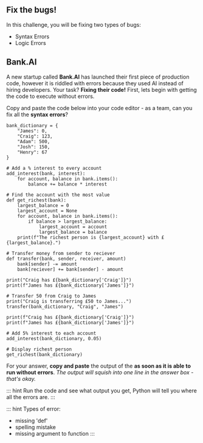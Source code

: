 ## Fix the bugs!
In this challenge, you will be fixing two types of bugs:
- Syntax Errors
- Logic Errors

## Bank.AI
A new startup called **Bank.AI** has launched their first piece of production code, however it is riddled with errors because they used AI instead of hiring developers.
Your task? **Fixing their code!** First, lets begin with getting the code to execute without errors.

Copy and paste the code below into your code editor - as a team, can you fix all the **syntax errors**?

```python+copy
bank_dictionary = {
    "James": 0,
    "Craig": 123,
    "Adam": 500,
    "Josh": 150,
    "Henry": 67
}

# Add a % interest to every account
add_interest(bank, interest):
    for account, balance in bank.items():
        balance += balance * interest

# Find the account with the most value
def get_richest(bank):
    largest_balance = 0
    largest_account = None
    for account, balance in bank.items():
        if balance > largest_balance:
            largest_account = account
            largest_balance = balance
    print(f"The richest person is {largest_account} with £{largest_balance}.")

# Transfer money from sender to reciever
def transfer(bank, sender, receiver, amount)
    bank[sender] -= amount
    bank[reciever] += bank[sender] - amount

print("Craig has £{bank_dictionary['Craig']}")
print(f"James has £{bank_dictionary['James']}")

# Transfer 50 from Craig to James
print("Craig is transferring £50 to James...")
transfer(bank_dictionary, "Craig", "James")

print(f"Craig has £{bank_dictionary['Craig']}")
print(f"James has £{bank_dictionary['James']}")

# Add 5% interest to each account
add_interest(bank_dictionary, 0.05)

# Display richest person
get_richest(bank_dictionary)
```
For your answer, **copy and paste** the output of the **as soon as it is able to run without errors**.
*The output will squish into one line in the answer box - that's okay.*

::: hint
Run the code and see what output you get, Python will tell you where all the errors are.
:::

::: hint
Types of error:
- missing 'def'
- spelling mistake
- missing argument to function
:::